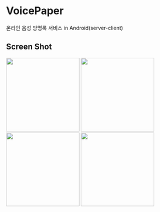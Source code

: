 # VoicePaper
온라인 음성 방명록 서비스 in Android(server-client)

Screen Shot
------------

<div>
<img width="200" src="https://user-images.githubusercontent.com/45632773/73134429-c6473f80-4079-11ea-8a17-a0618d4ead07.png">
<img width="200" src="https://user-images.githubusercontent.com/45632773/73134431-ce06e400-4079-11ea-8592-41561dc7531a.png">
<img width="200" src="https://user-images.githubusercontent.com/45632773/73134434-d52df200-4079-11ea-8f2d-acbc9590f831.png">
<img width="200" src="https://user-images.githubusercontent.com/45632773/73134439-e414a480-4079-11ea-85c1-b9ad8f011bec.png">  
</div>
